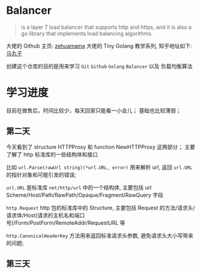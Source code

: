 # Balancer

>is a layer 7 load balancer that supports http and https, and it is also a go library that implements load balancing algorithms.

大佬的 Github 主页: [zehuamama](https://github.com/zehuamama/) 大佬的 Tiny Golang 教学系列, 知乎地址如下:
[马丸子](https://www.zhihu.com/people/ao-sha-xi-pan-37)

创建这个仓库的目的是用来学习 `Git` `Github` `Golang` `Balancer` 以及 负载均衡算法


# 学习进度
目前在做售后，时间比较少，每天回家只能看一小会儿；
基础也比较薄弱；

## 第二天
今天看到了 structure HTTPProxy 和 function NewHTTPProxy 这两部分；
主要了解了 http 标准库的一些结构体和接口

比如
`url.Parse(rawUrl string)(*url.URL, error)` 用来解析 url, 返回 `url.URL` 的指针对象和可能引发的错误;

`url.URL` 是标准库 `net/http/url` 中的一个结构体, 主要包括 url Scheme/Host/Path/RawPath/Opaque/Fragment/RawQuery 字段

`http.Request` http 包的标准库中的 Structure, 主要包括 Request 的方法/请求头/请求体/Host(请求的主机名和端口号)/Form/PostForm/RemoteAddr/RequestURL 等

`http.CanonicalHeaderKey` 方法用来返回标准请求头参数, 避免请求头大小写带来的问题;

## 第三天